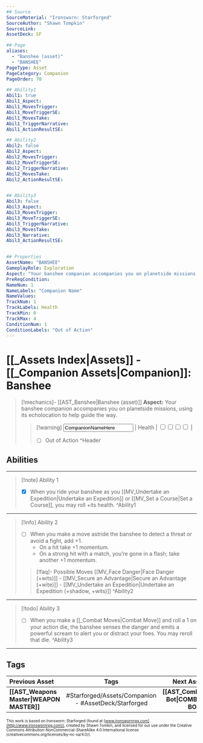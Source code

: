 ```yaml
---
## Source
SourceMaterial: "Ironsworn: Starforged"
SourceAuthor: "Shawn Tompkin"
SourceLink: 
AssetDeck: SF

## Page
aliases:
  - "Banshee (asset)"
  - "BANSHEE"
PageType: Asset
PageCategory: Companion
PageOrder: 70

## Ability1
Abil1: true
Abil1_Aspect:
Abil1_MovesTrigger:
Abil1_MoveTriggerSE:
Abil1_MovesTake:
Abil1_TriggerNarrative:
Abil1_ActionResultSE:

## Ability2
Abil2: false
Abil2_Aspect:
Abil2_MovesTrigger:
Abil2_MoveTriggerSE:
Abil2_TriggerNarrative:
Abil2_MovesTake:
Abil2_ActionResultSE:


## Ability3
Abil3: false
Abil3_Aspect:
Abil3_MovesTrigger:
Abil3_MoveTriggerSE:
Abil3_TriggerNarrative:
Abil3_MovesTake:
Abil3_Narrative:
Abil3_ActionResultSE:


## Properties
AssetName: "BANSHEE"
GameplayRole: Exploration
Aspect: "Your banshee companion accompanies you on planetside missions, using its echolocation to help guide the way."
PreReqCondition: 
NameNum: 1
NameLabels: "Companion Name"
NameValues:
TrackNum: 1
TrackLabels: Health
TrackMin: 0
TrackMax: 4
ConditionNum: 1
ConditionLabels: "Out of Action"
---
```

# [[_Assets Index|Assets]] - [[_Companion Assets|Companion]]: Banshee

> [!mechanics]- [[AST_Banshee|Banshee (asset)]]
> **Aspect:** Your banshee companion accompanies you on planetside missions, using its echolocation to help guide the way.
> > [!warning] <input type=texbox value="CompanionNameHere"> | Health | <input type="checkbox" /><input type="checkbox" /><input type="checkbox" /><input type="checkbox" /> |
> > - [ ] Out of Action ^Header

## Abilities
___
> [!note] Ability 1
> - [x] When you ride your banshee as you [[MV_Undertake an Expedition|Undertake an Expedition]] or [[MV_Set a Course|Set a Course]], you may roll +its health. ^Ability1

___
> [!info] Ability 2
> - [ ] When you make a move astride the banshee to detect a threat or avoid a fight, add +1.
> 	- On a hit take +1 momentum. 
> 	- On a strong hit with a match, you’re gone in a flash; take another +1 momentum.
> > [!faq]- Possible Moves
> > [[MV_Face Danger|Face Danger (+wits)]] - [[MV_Secure an Advantage|Secure an Advantage (+wite)]] - [[MV_Undertake an Expedition|Undertake an Expedition (+shadow, +wits)]] ^Ability2

___
> [!todo] Ability 3
> - [ ] When you make a [[_Combat Moves|Combat Move]] and roll a 1 on your action die, the banshee senses the danger and emits a powerful scream to alert you or distract your foes. You may reroll that die. ^Ability3

___

## Tags
| Previous Asset | Tags | Next Asset |
| :--- | :---: | ---: |
| **[[AST_Weapons Master\|WEAPON MASTER]]** | #Starforged/Assets/Companion - #AssetDeck/Starforged | **[[AST_Combat Bot\|COMBAT BOT]]** |

<font size=-2>This work is based on Ironsworn: Starforged (found at [www.ironswornrpg.com](http://www.ironswornrpg.com)), created by Shawn Tomkin, and licensed for our use under the Creative Commons Attribution-NonCommercial-ShareAlike 4.0 International license  (creativecommons.org/licenses/by-nc-sa/4.0/).</font>
